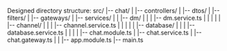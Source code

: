 Designed directory structure:
src/
|-- chat/
|   |-- controllers/
|   |-- dtos/
|   |-- filters/
|   |-- gateways/
|   |-- services/
|   |   |-- dm/
|   |   |   |-- dm.service.ts
|   |   |
|   |   |-- channel/
|   |   |   |-- channel.service.ts
|   |   |
|   |   |-- database/
|   |   |   |-- database.service.ts
|   |   |
|   |-- chat.module.ts
|   |-- chat.service.ts
|   |-- chat.gateway.ts
|
|
|-- app.module.ts
|-- main.ts
